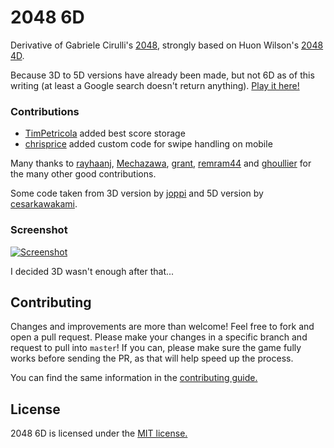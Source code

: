 # 2048 6D
Derivative of Gabriele Cirulli's [2048](http://gabrielecirulli.github.io/2048/), strongly based on Huon Wilson's [2048 4D](http://huonw.github.io/2048-4D/).

Because 3D to 5D versions have already been made, but not 6D as of this writing (at least a Google search doesn't return anything). [Play it here!](http://t0mdab0mb.github.io/2048-6D/)

### Contributions

 - [TimPetricola](https://github.com/TimPetricola) added best score storage
 - [chrisprice](https://github.com/chrisprice) added custom code for swipe handling on mobile

Many thanks to [rayhaanj](https://github.com/rayhaanj), [Mechazawa](https://github.com/Mechazawa), [grant](https://github.com/grant), [remram44](https://github.com/remram44) and [ghoullier](https://github.com/ghoullier) for the many other good contributions.

Some code taken from 3D version by [joppi](https://github.com/joppi) and 5D version by [cesarkawakami](https://github.com/cesarkawakami).

### Screenshot

[![Screenshot](https://dl.dropboxusercontent.com/u/36257911/2048-3D.png)](https://dl.dropboxusercontent.com/u/36257911/2048-3D.png)

I decided 3D wasn't enough after that...

## Contributing
Changes and improvements are more than welcome! Feel free to fork and open a pull request. Please make your changes in a specific branch and request to pull into `master`! If you can, please make sure the game fully works before sending the PR, as that will help speed up the process.

You can find the same information in the [contributing guide.](https://github.com/t0mdab0mb/2048-6D/blob/gh-pages/CONTRIBUTING.md)

## License
2048 6D is licensed under the [MIT license.](https://github.com/t0mdab0mb/2048-6D/blob/gh-pages/LICENSE.txt)
